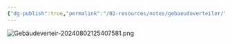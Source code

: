 ```yaml
---
{"dg-publish":true,"permalink":"/02-resources/notes/gebaeudeverteiler/","tags":["hardware","netzwerk/kabel"],"noteIcon":"","updated":"2025-08-26T16:35:04.000+02:00"}
---
```


![Gebäudeverteir-20240802125407581.png](/img/user/02%20-%20RESOURCES/Files/IMG/Geb%C3%A4udeverteir-20240802125407581.png)

